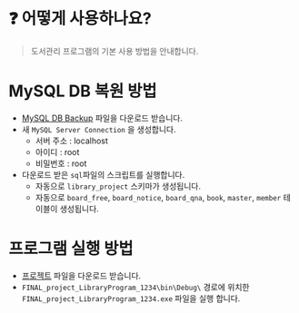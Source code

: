 # ❓ 어떻게 사용하나요?
> 도서관리 프로그램의 기본 사용 방법을 안내합니다.

# MySQL DB 복원 방법
  * [MySQL DB Backup](https://github.com/acredev/Library_Management_System/tree/main/DB_Backup) 파일을 다운로드 받습니다.
  * 새 `MySQL Server Connection` 을 생성합니다.
    * 서버 주소 : localhost
    * 아이디 : root
    * 비밀번호 : root
  * 다운로드 받은 `sql`파일의 스크립트를 실행합니다.
    * 자동으로 `library_project` 스키마가 생성됩니다.
    * 자동으로 `board_free`, `board_notice`, `board_qna`, `book`, `master`, `member` 테이블이 생성됩니다.

# 프로그램 실행 방법
  * [프로젝트](https://github.com/acredev/Library_Management_System/archive/refs/heads/main.zip) 파일을 다운로드 받습니다.
  * `FINAL_project_LibraryProgram_1234\bin\Debug\` 경로에 위치한 `FINAL_project_LibraryProgram_1234.exe` 파일을 실행 합니다.
